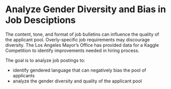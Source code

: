 
# Analyze Gender Diversity and Bias in Job Desciptions

The content, tone, and format of job bulletins can influence the quality of the applicant pool. Overly-specific job requirements may discourage diversity. 
The Los Angeles Mayor’s Office has provided data for a Kaggle Competition to identify improvements needed in hiring process.

The goal is to analyze job postings to: 
- identify gendered language that can negatively bias the pool of applicants
- analyze the gender diversity and quality of the applicant pool

